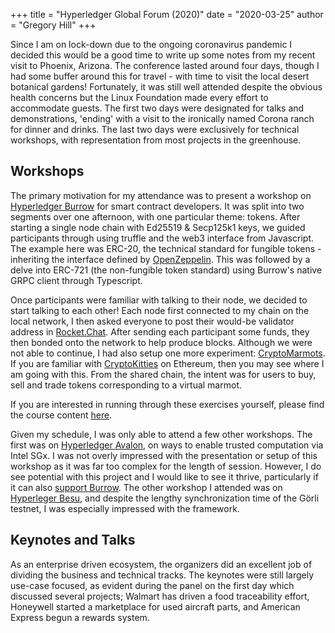 +++
title = "Hyperledger Global Forum (2020)"
date = "2020-03-25"
author = "Gregory Hill"
+++

Since I am on lock-down due to the ongoing coronavirus pandemic I decided this would be a good time to write up some notes from my recent visit to Phoenix, Arizona. The conference lasted around four days, though I had some buffer around this for travel - with time to visit the local desert botanical gardens! Fortunately, it was still well attended despite the obvious health concerns but the Linux Foundation made every effort to accommodate guests. The first two days were designated for talks and demonstrations, 'ending' with a visit to the ironically named Corona ranch for dinner and drinks. The last two days were exclusively for technical workshops, with representation from most projects in the greenhouse.

## Workshops

The primary motivation for my attendance was to present a workshop on [Hyperledger Burrow](https://github.com/hyperledger/burrow) for smart contract developers. It was split into two segments over one afternoon, with one particular theme: tokens. After starting a single node chain with Ed25519 & Secp125k1 keys, we guided participants through using truffle and the web3 interface from Javascript. The example here was ERC-20, the technical standard for fungible tokens - inheriting the interface defined by [OpenZeppelin](https://github.com/OpenZeppelin/openzeppelin-contracts). This was followed by a delve into ERC-721 (the non-fungible token standard) using Burrow's native GRPC client through Typescript. 

Once participants were familiar with talking to their node, we decided to start talking to each other! Each node first connected to my chain on the local network, I then asked everyone to post their would-be validator address in [Rocket.Chat](https://chat.hyperledger.org/channel/burrow). After sending each participant some funds, they then bonded onto the network to help produce blocks. Although we were not able to continue, I had also setup one more experiment: [CryptoMarmots](https://github.com/gregdhill/cryptomarmots). If you are familiar with [CryptoKitties](https://www.cryptokitties.co/) on Ethereum, then you may see where I am going with this. From the shared chain, the intent was for users to buy, sell and trade tokens corresponding to a virtual marmot.

If you are interested in running through these exercises yourself, please find the course content [here](https://github.com/gregdhill/hyperledger-global-forum-2020).

Given my schedule, I was only able to attend a few other workshops. The first was on [Hyperledger Avalon](https://github.com/hyperledger/avalon), on ways to enable trusted computation via Intel SGx. I was not overly impressed with the presentation or setup of this workshop as it was far too complex for the length of session. However, I do see potential with this project and I would like to see it thrive, particularly if it can also [support Burrow](https://github.com/hyperledger/avalon/issues/306). The other workshop I attended was on [Hyperleger Besu](https://github.com/hyperledger/besu), and despite the lengthy synchronization time of the Görli testnet, I was especially impressed with the framework.

## Keynotes and Talks

As an enterprise driven ecosystem, the organizers did an excellent job of dividing the business and technical tracks. The keynotes were still largely use-case focused, as evident during the panel on the first day which discussed several projects; Walmart has driven a food traceability effort, Honeywell started a marketplace for used aircraft parts, and American Express begun a rewards system.

